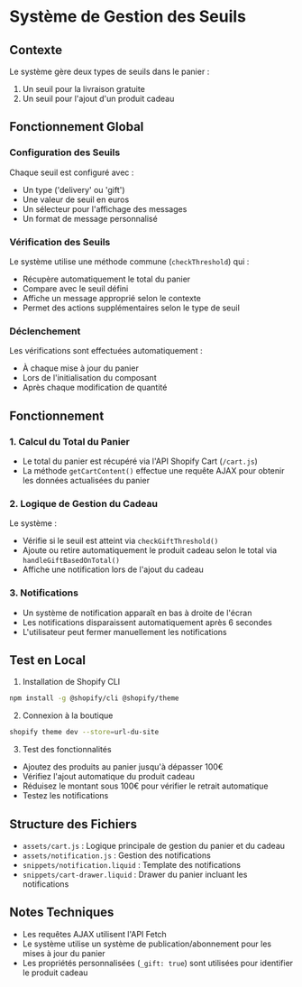 # Système de Gestion des Seuils

## Contexte
Le système gère deux types de seuils dans le panier :
1. Un seuil pour la livraison gratuite
2. Un seuil pour l'ajout d'un produit cadeau

## Fonctionnement Global

### Configuration des Seuils
Chaque seuil est configuré avec :
- Un type ('delivery' ou 'gift')
- Une valeur de seuil en euros
- Un sélecteur pour l'affichage des messages
- Un format de message personnalisé

### Vérification des Seuils
Le système utilise une méthode commune (`checkThreshold`) qui :
- Récupère automatiquement le total du panier
- Compare avec le seuil défini
- Affiche un message approprié selon le contexte
- Permet des actions supplémentaires selon le type de seuil

### Déclenchement
Les vérifications sont effectuées automatiquement :
- À chaque mise à jour du panier
- Lors de l'initialisation du composant
- Après chaque modification de quantité

## Fonctionnement

### 1. Calcul du Total du Panier
- Le total du panier est récupéré via l'API Shopify Cart (`/cart.js`)
- La méthode `getCartContent()` effectue une requête AJAX pour obtenir les données actualisées du panier

### 2. Logique de Gestion du Cadeau
Le système :
- Vérifie si le seuil est atteint via `checkGiftThreshold()`
- Ajoute ou retire automatiquement le produit cadeau selon le total via `handleGiftBasedOnTotal()`
- Affiche une notification lors de l'ajout du cadeau

### 3. Notifications
- Un système de notification apparaît en bas à droite de l'écran
- Les notifications disparaissent automatiquement après 6 secondes
- L'utilisateur peut fermer manuellement les notifications

## Test en Local

1. Installation de Shopify CLI
```bash
npm install -g @shopify/cli @shopify/theme
```

2. Connexion à la boutique
```bash
shopify theme dev --store=url-du-site
```

3. Test des fonctionnalités
- Ajoutez des produits au panier jusqu'à dépasser 100€
- Vérifiez l'ajout automatique du produit cadeau
- Réduisez le montant sous 100€ pour vérifier le retrait automatique
- Testez les notifications

## Structure des Fichiers
- `assets/cart.js` : Logique principale de gestion du panier et du cadeau
- `assets/notification.js` : Gestion des notifications
- `snippets/notification.liquid` : Template des notifications
- `snippets/cart-drawer.liquid` : Drawer du panier incluant les notifications

## Notes Techniques
- Les requêtes AJAX utilisent l'API Fetch
- Le système utilise un système de publication/abonnement pour les mises à jour du panier
- Les propriétés personnalisées (`_gift: true`) sont utilisées pour identifier le produit cadeau

